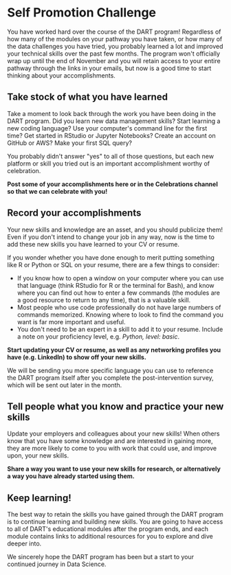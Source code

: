 # Self Promotion Challenge

You have worked hard over the course of the DART program! Regardless of how many of the modules on your pathway you have taken, or how many of the data challenges you have tried, you probably learned a lot and improved your technical skills over the past few months. The program won't officially wrap up until the end of November and you will retain access to your entire pathway through the links in your emails, but now is a good time to start thinking about your accomplishments.

## Take stock of what you have learned

Take a moment to look back through the work you have been doing in the DART program. Did you learn new data management skills? Start learning a new coding language? Use your computer's command line for the first time? Get started in RStudio or Jupyter Notebooks? Create an account on GitHub or AWS? Make your first SQL query?

You probably didn't answer "yes" to all of those questions, but each new platform or skill you tried out is an important accomplishment worthy of celebration.

**Post some of your accomplishments here or in the Celebrations channel so that we can celebrate with you!**

## Record your accomplishments

Your new skills and knowledge are an asset, and you should publicize them!  Even if you don't intend to change your job in any way, now is the time to add these new skills you have learned to your CV or resume.

If you wonder whether you have done enough to merit putting something like R or Python or SQL on your resume, there are a few things to consider:


* If you know how to open a window on your computer where you can use that language (think RStudio for R or the terminal for Bash), and know where you can find out how to enter a few commands (the modules are a good resource to return to any time), that is a valuable skill.
* Most people who use code professionally do not have large numbers of commands memorized. Knowing where to look to find the command you want is far more important and useful.
* You don't need to be an expert in a skill to add it to your resume.  Include a note on your proficiency level, e.g. _Python, level: basic_.


**Start updating your CV or resume, as well as any networking profiles you have (e.g. LinkedIn) to show off your new skills.**

We will be sending you more specific language you can use to reference the DART program itself after you complete the post-intervention survey, which will be sent out later in the month.

## Tell people what you know and practice your new skills

Update your employers and colleagues about your new skills! When others know that you have some knowledge and are interested in gaining more, they are more likely to come to you with work that could use, and improve upon, your new skills.

**Share a way you want to use your new skills for research, or alternatively a way you have already started using them.**

## Keep learning!

The best way to retain the skills you have gained through the DART program is to continue learning and building new skills. You are going to have access to all of DART's educational modules after the program ends, and each module contains links to additional resources for you to explore and dive deeper into.

We sincerely hope the DART program has been but a start to your continued journey in Data Science.